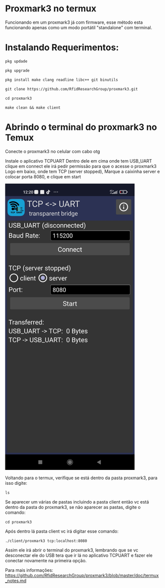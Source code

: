 # Proxmark3 no termux
Funcionando em um proxmark3 já com firmware, esse método esta funcionando apenas como um modo portátil "standalone" com terminal.

# Instalando Requerimentos:
```
pkg updade
```
```
pkg upgrade
```
```
pkg install make clang readline libc++ git binutils
```
```
git clone https://github.com/RfidResearchGroup/proxmark3.git
```
```
cd proxmark3
```
```
make clean && make client
```
# Abrindo o terminal do proxmark3 no Temux
Conecte o proxmark3 no celular com cabo otg

Instale o aplicativo TCPUART
Dentro dele em cima onde tem USB_UART clique em connect ele irá pedir permissão para que o acesse o proxmark3
Logo em baixo, onde tem TCP (server stopped), Marque a caixinha server e colocar porta 8080, e clique em start

<img loading="lazy" src="https://raw.githubusercontent.com/Davim09/Proxmark3notermux/main/Screenshot_2023-09-02-12-20-18-062_com.hardcodedjoy.tcpuart.jpg" width="419" height="927"/>

Voltando para o termux, verifique se está dentro da pasta proxmark3, para isso digite:
```
ls
```
Se aparecer um várias de pastas incluindo a pasta client então vc está dentro da pasta do proxmark3, se não aparecer as pastas, digite o comando:
```
cd proxmark3
```
Após dentro lá pasta client vc irá digitar esse comando:
```
./client/proxmark3 tcp:localhost:8080
```
Assim ele irá abrir o terminal do proxmark3, lembrando que se vc desconectar ele do USB tera que ir lá no aplicativo TCPUART e fazer ele conectar novamente na primeira opção.

Para mais informações:
https://github.com/RfidResearchGroup/proxmark3/blob/master/doc/termux_notes.md
